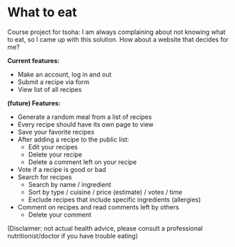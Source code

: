 # What to eat

Course project for tsoha: I am always complaining about not knowing what to eat, so I came up with this solution.
How about a website that decides for me?

**Current features:**
* Make an account, log in and out
* Submit a recipe via form
* View list of all recipes


**(future) Features:**
* Generate a random meal from a list of recipes
* Every recipe should have its own page to view
* Save your favorite recipes
* After adding a recipe to the public list:
  * Edit your recipes
  * Delete your recipe
  * Delete a comment left on your recipe
* Vote if a recipe is good or bad
* Search for recipes
  * Search by name / ingredient
  * Sort by type / cuisine / price (estimate) / votes / time
  * Exclude recipes that include specific ingredients (allergies)
* Comment on recipes and read comments left by others
  * Delete your comment

(Disclaimer: not actual health advice, please consult a professional nutritionist/doctor if you have trouble eating)
